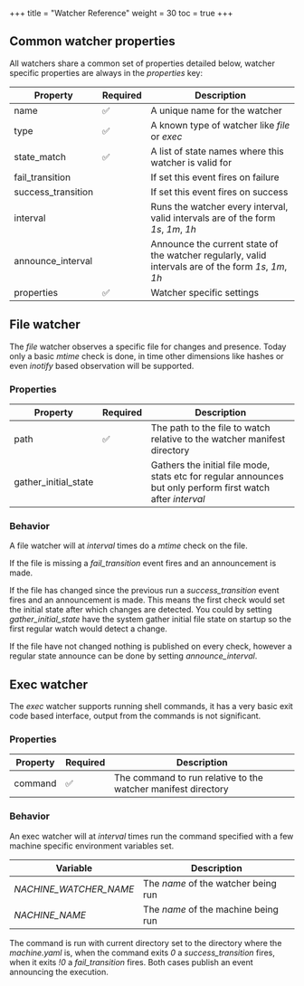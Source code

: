 +++
title = "Watcher Reference"
weight = 30
toc = true
+++

## Common watcher properties

All watchers share a common set of properties detailed below, watcher specific properties are always in the *properties* key:

|Property          |Required          |Description|
|------------------|------------------|-----------|
|name              |:white_check_mark:|A unique name for the watcher|
|type              |:white_check_mark:|A known type of watcher like *file* or *exec*|
|state_match       |:white_check_mark:|A list of state names where this watcher is valid for|
|fail_transition   |                  |If set this event fires on failure|
|success_transition|                  |If set this event fires on success|
|interval          |                  |Runs the watcher every interval, valid intervals are of the form *1s*, *1m*, *1h*|
|announce_interval |                  |Announce the current state of the watcher regularly, valid intervals are of the form *1s*, *1m*, *1h*|
|properties        |:white_check_mark:|Watcher specific settings|

## File watcher

The *file* watcher observes a specific file for changes and presence. Today only a basic *mtime* check is done, in time other dimensions like hashes or even *inotify* based observation will be supported.

### Properties

|Property            |Required                  |Description|
|--------------------|--------------------------|-----------|
|path                |:white_check_mark:        |The path to the file to watch relative to the watcher manifest directory|
|gather_initial_state|                          |Gathers the initial file mode, stats etc for regular announces but only perform first watch after *interval*|

### Behavior

A file watcher will at *interval* times do a *mtime* check on the file.

If the file is missing a *fail_transition* event fires and an announcement is made.

If the file has changed since the previous run a *success_transition* event fires and an announcement is made. This means the first check would set the initial state after which changes are detected.  You could by setting *gather_initial_state* have the system gather initial file state on startup so the first regular watch would detect a change.

If the file have not changed nothing is published on every check, however a regular state announce can be done by setting *announce_interval*.

## Exec watcher

The *exec* watcher supports running shell commands, it has a very basic exit code based interface, output from the commands is not significant.

### Properties

|Property            |Required                  |Description|
|--------------------|--------------------------|-----------|
|command             |:white_check_mark:        |The command to run relative to the watcher manifest directory|

### Behavior

An exec watcher will at *interval* times run the command specified with a few machine specific environment variables set.

|Variable              |Description|
|----------------------|-----------|
|*NACHINE_WATCHER_NAME*|The *name* of the watcher being run|
|*NACHINE_NAME*        |The *name* of the machine being run|

The command is run with current directory set to the directory where the *machine.yaml* is, when the command exits *0* a *success_transition* fires, when it exits *!0* a *fail_transition* fires. Both cases publish an event announcing the execution.